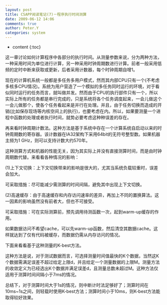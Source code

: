 ```yaml
---
layout: post
title: CSAPP阅读笔记(7)－程序执行时间测算
date: 2009-06-12 14:06
comments: true
author: Peter.Y
categories: system
---
```


* content
{:toc}



这一章讨论如何计算程序中各部分的执行时间。从测量参数来说，分为两种方法，一种采用时间为单位进行计算，另一种采用时钟周期数进行计算。前者一般采用低频的定时中断来获取或更新，后者采用计数器，每个时钟周期自增1。

现在的计算机系统一般都是多任务多用户模式，然而其内部CPU只有一个(不考虑多核多CPU情况)。系统为用户营造了一个模拟的多任务同时运行的环境，对于看似同时运行的任务而言，就叫做并发。然而由于CPU的执行部件只有一个，所以实际上所有的任务都是串行完成的，只是系统将各个任务调度起来，一会儿做这个一会儿做那个，使各个任务看起来是并行在处理。并且，由于任务切换而造成的开销(比如保存现场等内核空间上的执行)，也要考虑在内。所以，如果要测量一个进程中函数的处理或者执行时间，就势必要考虑这种种误差的存在。

再来看时钟周期计数法。这种方法是基于系统中存在一个计算系统自启动以来的时钟周期数的寄存器。该计数器在IA32架构下采用64bit的无符号整型数。如果机器主频为1 GHz，则可以支持计数大约570年。

这种测算方式和机器的性能无关，因为其实际上并没有直接测算时间，而是由时钟周期数代替。来看看各种情况的影响：

(1)上下文切换：上下文切换带来的影响是很大的，尤其当系统负载较重时，误差会加大。

可采取措施：尽可能减少需测算的时间间隔，避免其中出现上下文切换。

(2)高速缓存：由于高速缓存和内存访问速率的差异，再加上不同的置换算法。这一因素的影响虽然没有前者大，但也不可接受。

可采取措施：可在实际测算前，预先调用待测函数一次，起到warm-up缓存的作用。

如果数据访问不希望cache，可以先warm-up函数，然后清空其数据cache。这样就达到了仅有代码被缓存，而数据仍需从内存访问的情况。

下面来看看基于这种测量的K-best方法。

这种方法是说，对于测试数据而言，可选择测量时间值最快的K个数据，当然这K个数据需满足误差不超过给定上限d，并且给定一个测量数据的上限M。测量方法的收敛定义为已经选出K个数据并满足误差d，且测量总数未超过M。这种方法仅适用于测算时间间隔小于7ms的情况。
 
总结下，对于测算时间大于1s的情况，则中断计时法足够好了；测算时间在10ms~1s之间，则轻载时使用K-best方法；测算时间小于10ms，则K-best方法能取得较好效果。
